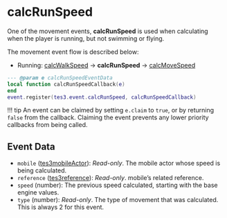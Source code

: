 <!---
	This file is autogenerated. Do not edit this file manually. Your changes will be ignored.
	More information: https://github.com/MWSE/MWSE/tree/master/docs
-->

# calcRunSpeed

One of the movement events, **calcRunSpeed** is used when calculating when the player is running, but not swimming or flying.

The movement event flow is described below:

- Running: [calcWalkSpeed](https://mwse.github.io/MWSE/events/calcWalkSpeed) -> **calcRunSpeed** -> [calcMoveSpeed](https://mwse.github.io/MWSE/events/calcMoveSpeed)

```lua
--- @param e calcRunSpeedEventData
local function calcRunSpeedCallback(e)
end
event.register(tes3.event.calcRunSpeed, calcRunSpeedCallback)
```

!!! tip
	An event can be claimed by setting `e.claim` to `true`, or by returning `false` from the callback. Claiming the event prevents any lower priority callbacks from being called.

## Event Data

* `mobile` ([tes3mobileActor](../../types/tes3mobileActor)): *Read-only*. The mobile actor whose speed is being calculated.
* `reference` ([tes3reference](../../types/tes3reference)): *Read-only*. mobile’s related reference.
* `speed` (number): The previous speed calculated, starting with the base engine values.
* `type` (number): *Read-only*. The type of movement that was calculated. This is always 2 for this event.

